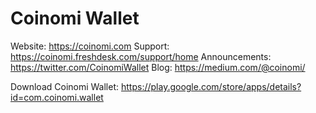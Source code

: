 Coinomi Wallet
===============

Website: https://coinomi.com
Support: https://coinomi.freshdesk.com/support/home
Announcements: https://twitter.com/CoinomiWallet
Blog: https://medium.com/@coinomi/

Download Coinomi Wallet: https://play.google.com/store/apps/details?id=com.coinomi.wallet
